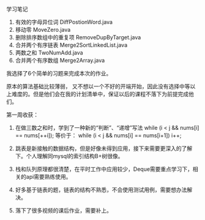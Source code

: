 学习笔记

1. 有效的字母异位词  DiffPostionWord.java
2. 移动零 MoveZero.java
3. 删除排序数组中的重复项  RemoveDupByTarget.java
4. 合并两个有序链表 Merge2SortLinkedList.java
5. 两数之和 TwoNumAdd.java
6. 合并两个有序数组 Merge2Array.java


我选择了6个简单的习题来完成本次的作业。

原本的算法基础比较薄弱， 又不想以一个不好的开端开始，因此没有选择中等以上难度的。但是他们会在我的计划清单中，保证以后的课程不落下为前提完成他们。


第一周收获：
1. 在做三数之和时，学到了一种新的“判断”、“递增”写法
while (i < j && nums[i] == nums[++i]);
等价于：
while (i < j && nums[i] == nums[i+1]) i++;

2. 跳表是新接触的数据结构，但是好像未得到应用，接下来需要更深入的了解下。个人理解同mysql的索引结构B+树很像。

3. 栈和队列原理都很清楚，在平时工作中应用较少，Deque需要重点学习下，相关的api需要熟练使用。

4. 好多基于链表的题，链表的结构不熟悉，不会使用测试用例，需要想办法解决。

5. 落下了很多视频的课后作业，需要补上。


